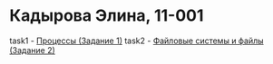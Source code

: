 # Кадырова Элина, 11-001

task1 - [Процессы (Задание 1)](https://docs.itiscl.ru/2022-2023/os/practice/task1.html)
task2 - [Файловые системы и файлы (Задание 2)](https://docs.itiscl.ru/2022-2023/os/practice/task2.html)
